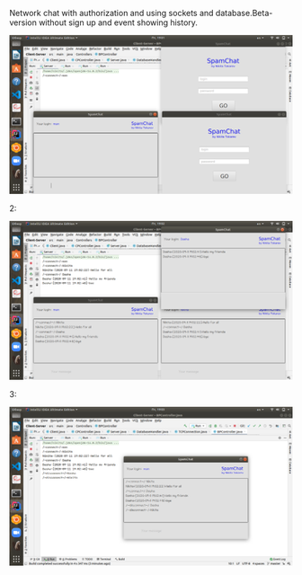 Network chat with authorization and using sockets and database.Beta-version without sign up and event showing history.

![alt text](images/1.png "Example")​

2:

![alt text](images/2.png "Example")​

3:

![alt text](images/3.png "Example")​
